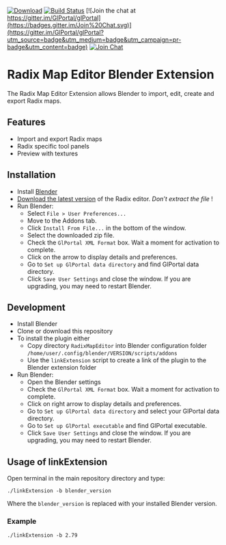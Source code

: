 [![Download](https://img.shields.io/badge/download-latest_release-brightgreen.svg)](https://github.com/GlPortal/map-editor/releases/)
[![Build Status](https://travis-ci.org/GlPortal/map-editor.svg?branch=master)](https://travis-ci.org/GlPortal/map-editor)
[![Join the chat at https://gitter.im/GlPortal/glPortal](https://badges.gitter.im/Join%20Chat.svg)](https://gitter.im/GlPortal/glPortal?utm_source=badge&utm_medium=badge&utm_campaign=pr-badge&utm_content=badge)
[![Join Chat](https://img.shields.io/badge/irc-join_chat-brightgreen.svg)](http://webchat.freenode.net/?channels=%23%23glportal&uio=d4)

# Radix Map Editor Blender Extension
The Radix Map Editor Extension allows Blender to import, edit, create and export Radix maps.

## Features
- Import and export Radix maps
- Radix specific tool panels
- Preview with textures

## Installation
- Install [Blender](http://www.blender.org/download/)
- [Download the latest version](https://github.com/GlPortal/map-editor/releases/) of the Radix editor. *Don’t extract the file* !
- Run Blender:
  - Select `File > User Preferences...`
  - Move to the Addons tab.
  - Click `Install From File...` in the bottom of the window.
  - Select the downloaded zip file.
  - Check the `GlPortal XML Format` box. Wait a moment for activation to complete.
  - Click on the arrow to display details and preferences.
  - Go to `Set up GlPortal data directory` and find GlPortal data directory.
  - Click `Save User Settings` and close the window.
If you are upgrading, you may need to restart Blender.

## Development
-   Install Blender
-   Clone or download this repository
-   To install the plugin either
    -   Copy directory `RadixMapEditor` into Blender configuration folder `/home/user/.config/blender/VERSION/scripts/addons`
    -   Use the `linkExtension` script to create a link of the plugin to the Blender extension folder
-   Run Blender:
    -  Open the Blender settings
    -  Check the `GlPortal XML Format` box. Wait a moment for activation to complete.
    -  Click on right arrow to display details and preferences.
    -  Go to `Set up GlPortal data directory` and select your GlPortal data directory.
    -  Go to `Set up GlPortal executable` and find GlPortal executable.
    -  Click `Save User Settings` and close the window. If you are upgrading, you may need to restart Blender.


## Usage of linkExtension

Open terminal in the main repository directory and type:

```
./linkExtension -b blender_version
```

Where the `blender_version` is replaced with your installed Blender version.


### Example
```
./linkExtension -b 2.79
```
